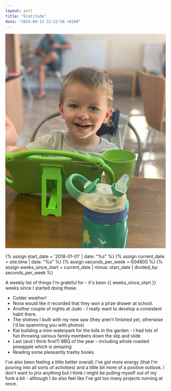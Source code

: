 ```yaml
---
layout: post
title: "Gratitude"
date: "2023-09-13 12:32:56 +0100"
---
```


![Leo looking happy](/assets/images/happyleo.png)

{% assign start_date = '2018-01-01' | date: "%s" %}
{% assign current_date = site.time | date: "%s" %}
{% assign seconds_per_week = 604800 %}
{% assign weeks_since_start = current_date | minus: start_date | divided_by: seconds_per_week %}

A weekly list of things I'm grateful for - it's been {{ weeks_since_start }} weeks since I started doing these. 

* Colder weather! 
* Nova would like it recorded that they won a prize drawer at school. 
* Another couple of nights at Judo - I really want to develop a consistent habit there.
* The shelves I built with my new saw (they aren't finished yet, otherwise I'd be spamming you with photos)  
* Kat building a mini-waterpark for the kids in the garden - I had lots of fun throwing various family members down the slip and slide
* Last (and I think first?) BBQ of the year - including whole roasted pineapple which is _amazing_ 
* Reading some pleasantly trashy books 

I've also been feeling a little better overall; I've got more energy (that I'm pouring into all sorts of activities) and a little bit more of a positive outlook. I don't want to jinx anything but I think I might be pulling myself out of my funk a bit - although I do also feel like I've got too many projects running at once. 



